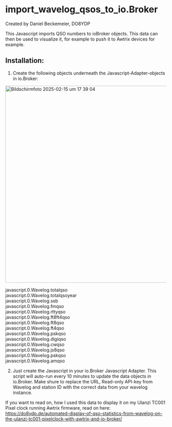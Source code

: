 # import_wavelog_qsos_to_io.Broker

Created by Daniel Beckemeier, DO8YDP

This Javascript imports QSO numbers to ioBroker objects. This data can then be used to visualize it, for example to push it to Awtrix devices for example. 

## Installation:

1. Create the following objects underneath the Javascript-Adapter-objects in io.Broker:

<img width="614" alt="Bildschirmfoto 2025-02-15 um 17 39 04" src="https://github.com/user-attachments/assets/1eb47cbb-6b8a-4022-ac8d-a91b340b223a" />

javascript.0.Wavelog.totalqso  
javascript.0.Wavelog.totalqsoyear  
javascript.0.Wavelog.ssb  
javascript.0.Wavelog.fmqso  
javascript.0.Wavelog.rttyqso  
javascript.0.Wavelog.ft8ft4qso  
javascript.0.Wavelog.ft8qso  
javascript.0.Wavelog.ft4qso  
javascript.0.Wavelog.pskqso  
javascript.0.Wavelog.digiqso  
javascript.0.Wavelog.cwqso  
javascript.0.Wavelog.js8qso  
javascript.0.Wavelog.pskqso  
javascript.0.Wavelog.amqso  




2. Just create the Javascript in your io.Broker Javascript Adapter. This script will auto-run every 10 minutes to update the data objects in io.Broker.
Make shure to replace the URL, Read-only API-key from Wavelog and station ID with the correct data from your wavelog instance.


If you want to read on, how I used this data to display it on my Ulanzi TC001 Pixel clock running Awtrix firmware, read on here: https://do8ydp.de/automated-display-of-qso-statistics-from-wavelog-on-the-ulanzi-tc001-pixelclock-with-awtrix-and-io-broker/
